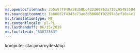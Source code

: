 ```yaml
---
ms.openlocfilehash: 3b5a9f7948a58d58bd432360863a719c95485504
ms.sourcegitcommit: 1bb00d2f4343e73ae8d58668f02297a3cf10a4c1
ms.translationtype: MT
ms.contentlocale: pl-PL
ms.lasthandoff: 06/15/2019
ms.locfileid: "63872583"
---
```

<span data-ttu-id="37fa2-101">komputer stacjonarny</span><span class="sxs-lookup"><span data-stu-id="37fa2-101">desktop</span></span>